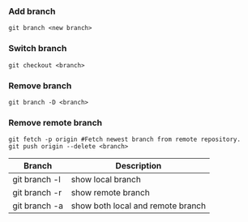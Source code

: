 ### Add branch
``` git
git branch <new branch>
```
### Switch branch
``` git
git checkout <branch>
```
### Remove branch
``` git
git branch -D <branch>
```
### Remove remote branch
``` git
git fetch -p origin #Fetch newest branch from remote repository.
git push origin --delete <branch>
```

Branch | Description
--|--
git branch -l | show local branch
git branch -r | show remote branch
git branch -a | show both local and remote branch